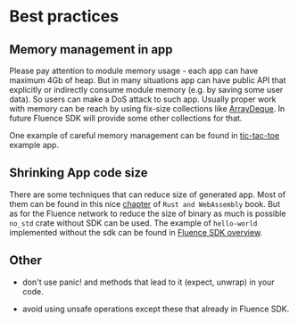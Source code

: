 # Best practices

## Memory management in app

Please pay attention to module memory usage - each app can have maximum 4Gb of heap. But in many situations app can have public API that explicitly or indirectly consume module memory (e.g. by saving some user data). So users can make a DoS attack to such app. Usually proper work with memory can be reach by using fix-size collections like [ArrayDeque](https://github.com/andylokandy/arraydeque). In future Fluence SDK will provide some other collections for that.

One example of careful memory management can be found in [tic-tac-toe](https://github.com/fluencelabs/fluence/tree/master/vm/examples/tic-tac-toe) example app.

## Shrinking App code size

There are some techniques that can reduce size of generated app. Most of them can be found in this nice [chapter](https://rustwasm.github.io/book/reference/code-size.html) of `Rust and WebAssembly` book. But as for the Fluence network to reduce the size of binary as much is possible `no_std` crate without SDK can be used. The example of `hello-world` implemented without the sdk can be found in [Fluence SDK overview](sdk_overview.md).

## Other

- don't use panic! and methods that lead to it (expect, unwrap) in your code.

- avoid using unsafe operations except these that already in Fluence SDK.

